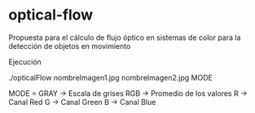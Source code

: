 # optical-flow
Propuesta para el cálculo de flujo óptico en sistemas de color para la detección de objetos en movimiento

Ejecución

./opticalFlow nombreImagen1.jpg nombreImagen2.jpg MODE

MODE =
      GRAY -> Escala de grises
      RGB -> Promedio de los valores
      R -> Canal Red
      G -> Canal Green
      B -> Canal Blue

